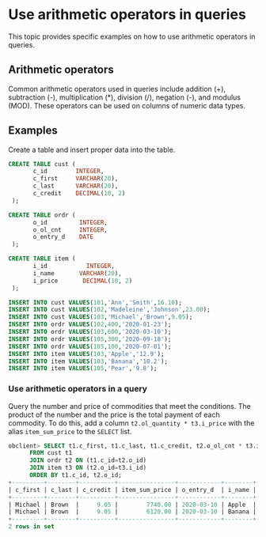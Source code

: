 # Use arithmetic operators in queries

This topic provides specific examples on how to use arithmetic operators in queries.

## Arithmetic operators

Common arithmetic operators used in queries include addition (+), subtraction (-), multiplication (*), division (/), negation (-), and modulus (MOD). These operators can be used on columns of numeric data types.

## Examples

Create a table and insert proper data into the table.

```sql
CREATE TABLE cust (
       c_id        INTEGER,
       c_first     VARCHAR(20),
       c_last      VARCHAR(20),
       c_credit    DECIMAL(10, 2)
 );

CREATE TABLE ordr (
       o_id         INTEGER,
       o_ol_cnt     INTEGER,
       o_entry_d    DATE
 );

CREATE TABLE item (
       i_id           INTEGER,
       i_name       VARCHAR(20),
       i_price       DECIMAL(10, 2)
 );

INSERT INTO cust VALUES(101,'Ann','Smith',16.10);
INSERT INTO cust VALUES(102,'Madeleine','Johnson',23.00);
INSERT INTO cust VALUES(103,'Michael','Brown',9.05);
INSERT INTO ordr VALUES(102,400,'2020-01-23');
INSERT INTO ordr VALUES(103,600,'2020-03-10');
INSERT INTO ordr VALUES(105,300,'2020-09-18');
INSERT INTO ordr VALUES(105,100,'2020-07-01');
INSERT INTO item VALUES(103,'Apple','12.9');
INSERT INTO item VALUES(103,'Banana','10.2');
INSERT INTO item VALUES(105,'Pear','9.8');
```

### Use arithmetic operators in a query

Query the number and price of commodities that meet the conditions. The product of the number and the price is the total payment of each commodity. To do this, add a column `t2.ol_quantity * t3.i_price` with the alias `item_sum_price` to the `SELECT` list.

```sql
obclient> SELECT t1.c_first, t1.c_last, t1.c_credit, t2.o_ol_cnt * t3.i_price item_sum_price, t2.o_entry_d, t3.i_name, t3.i_price
      FROM cust t1
      JOIN ordr t2 ON (t1.c_id=t2.o_id)
      JOIN item t3 ON (t2.o_id=t3.i_id)
      ORDER BY t1.c_id, t2.o_id;
+---------+--------+----------+----------------+------------+--------+---------+
| c_first | c_last | c_credit | item_sum_price | o_entry_d  | i_name | i_price |
+---------+--------+----------+----------------+------------+--------+---------+
| Michael | Brown  |     9.05 |        7740.00 | 2020-03-10 | Apple  |   12.90 |
| Michael | Brown  |     9.05 |        6120.00 | 2020-03-10 | Banana |   10.20 |
+---------+--------+----------+----------------+------------+--------+---------+
2 rows in set
```
